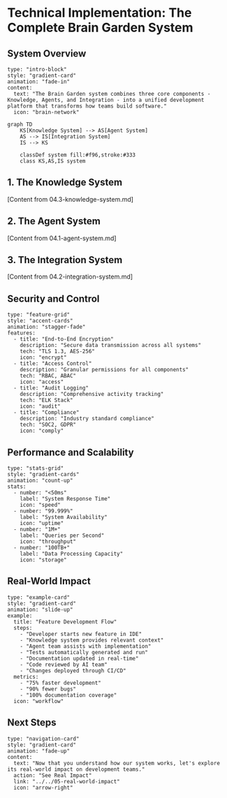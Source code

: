 # Technical Implementation: The Complete Brain Garden System

## System Overview

```component
type: "intro-block"
style: "gradient-card"
animation: "fade-in"
content:
  text: "The Brain Garden system combines three core components - Knowledge, Agents, and Integration - into a unified development platform that transforms how teams build software."
  icon: "brain-network"
```

```mermaid
graph TD
    KS[Knowledge System] --> AS[Agent System]
    AS --> IS[Integration System]
    IS --> KS
    
    classDef system fill:#f96,stroke:#333
    class KS,AS,IS system
```

## 1. The Knowledge System

[Content from 04.3-knowledge-system.md]

## 2. The Agent System

[Content from 04.1-agent-system.md]

## 3. The Integration System

[Content from 04.2-integration-system.md]

## Security and Control

```component
type: "feature-grid"
style: "accent-cards"
animation: "stagger-fade"
features:
  - title: "End-to-End Encryption"
    description: "Secure data transmission across all systems"
    tech: "TLS 1.3, AES-256"
    icon: "encrypt"
  - title: "Access Control"
    description: "Granular permissions for all components"
    tech: "RBAC, ABAC"
    icon: "access"
  - title: "Audit Logging"
    description: "Comprehensive activity tracking"
    tech: "ELK Stack"
    icon: "audit"
  - title: "Compliance"
    description: "Industry standard compliance"
    tech: "SOC2, GDPR"
    icon: "comply"
```

## Performance and Scalability

```component
type: "stats-grid"
style: "gradient-cards"
animation: "count-up"
stats:
  - number: "<50ms"
    label: "System Response Time"
    icon: "speed"
  - number: "99.999%"
    label: "System Availability"
    icon: "uptime"
  - number: "1M+"
    label: "Queries per Second"
    icon: "throughput"
  - number: "100TB+"
    label: "Data Processing Capacity"
    icon: "storage"
```

## Real-World Impact

```component
type: "example-card"
style: "gradient-card"
animation: "slide-up"
example:
  title: "Feature Development Flow"
  steps:
    - "Developer starts new feature in IDE"
    - "Knowledge system provides relevant context"
    - "Agent team assists with implementation"
    - "Tests automatically generated and run"
    - "Documentation updated in real-time"
    - "Code reviewed by AI team"
    - "Changes deployed through CI/CD"
  metrics:
    - "75% faster development"
    - "90% fewer bugs"
    - "100% documentation coverage"
  icon: "workflow"
```

## Next Steps

```component
type: "navigation-card"
style: "gradient-card"
animation: "fade-up"
content:
  text: "Now that you understand how our system works, let's explore its real-world impact on development teams."
  action: "See Real Impact"
  link: "../../05-real-world-impact"
  icon: "arrow-right"